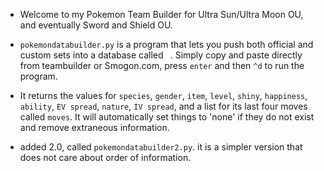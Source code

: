 - Welcome to my Pokemon Team Builder for Ultra Sun/Ultra Moon OU, and eventually Sword and Shield OU.

- `pokemondatabuilder.py` is a program that lets you push both official and custom sets into a database called ` `.  Simply copy and paste directly from teambuilder or Smogon.com, press `enter` and then `^d` to run the program.  

- It returns the values for `species`, `gender`,  `item`, `level`, `shiny`, `happiness`, `ability`, `EV spread`, `nature`, `IV spread`, and a list for its last four moves called `moves`.  It will automatically set things to 'none' if they do not exist and remove extraneous information.

- added 2.0, called `pokemondatabuilder2.py`. it is a simpler version that does not care about order of information.
